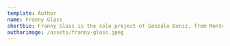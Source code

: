 ```yaml
---
template: Author
name: Franny Glass
shortbio: Franny Glass is the solo project of Gonzalo Deniz, from Montevideo Uruguay.
authorimage: /assets/franny-glass.jpeg
---
```

